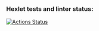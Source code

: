 ### Hexlet tests and linter status:
[![Actions Status](https://github.com/all4free/devops-for-programmers-project-74/actions/workflows/hexlet-check.yml/badge.svg)](https://github.com/all4free/devops-for-programmers-project-74/actions)